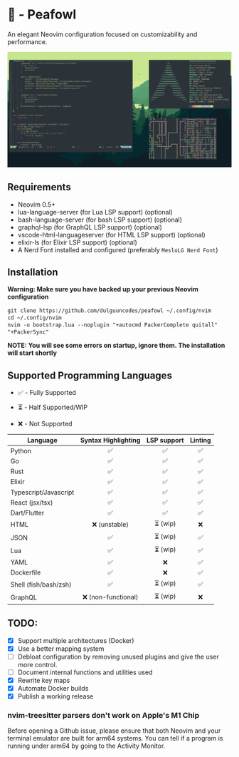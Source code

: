 # 🦚 - Peafowl

An elegant Neovim configuration focused on customizability and performance.

![golang without it's lsp](./screenshots/golang-without-lsp.png)

## Requirements

- Neovim 0.5+
- lua-language-server (for Lua LSP support) (optional)
- bash-language-server (for bash LSP support) (optional)
- graphql-lsp (for GraphQL LSP support) (optional)
- vscode-html-languageserver (for HTML LSP support) (optional)
- elixir-ls (for Elixir LSP support) (optional)
- A Nerd Font installed and configured (preferably `MesloLG Nerd Font`)

## Installation

**Warning: Make sure you have backed up your previous Neovim configuration**

```
git clone https://github.com/dulguuncodes/peafowl ~/.config/nvim
cd ~/.config/nvim
nvim -u bootstrap.lua --noplugin "+autocmd PackerComplete quitall" "+PackerSync"
```

**NOTE: You will see some errors on startup, ignore them. The installation will
start shortly**

## Supported Programming Languages

- ✅ - Fully Supported

- ⏳ - Half Supported/WIP

- ❌ - Not Supported

|        Language        |     Syntax Highlighting    | LSP support | Linting |
| ---------------------- | :------------------------: | :---------: | :-----: |
| Python                 |      ✅                    | ✅          | ✅      |
| Go                     |      ✅                    | ✅          | ✅      |
| Rust                   |      ✅                    | ✅          | ✅      |
| Elixir                 |      ✅                    | ✅          | ✅      |
| Typescript/Javascript  |      ✅                    | ✅          | ✅      |
| React (jsx/tsx)        |      ✅                    | ✅          | ✅      |
| Dart/Flutter           |      ✅                    | ✅          | ✅      |
| HTML                   |      ❌ (unstable)         | ⏳ (wip)    | ❌      |
| JSON                   |      ✅                    | ⏳ (wip)    | ✅      |
| Lua                    |      ✅                    | ⏳ (wip)    | ✅      |
| YAML                   |      ✅                    | ❌          | ✅      |
| Dockerfile             |      ✅                    | ❌          | ✅      |
| Shell (fish/bash/zsh)  |      ✅                    | ⏳ (wip)    | ✅      |
| GraphQL                |      ❌ (non-functional)   | ⏳ (wip)    | ❌      |

## TODO:

- [x] Support multiple architectures (Docker)
- [x] Use a better mapping system
- [ ] Debloat configuration by removing unused plugins and give the user more control.
- [ ] Document internal functions and utilities used
- [x] Rewrite key maps
- [x] Automate Docker builds
- [x] Publish a working release

### nvim-treesitter parsers don't work on Apple's M1 Chip

Before opening a Github issue, please ensure that both Neovim and your terminal
emulator are built for arm64 systems. You can tell if a program is running under
arm64 by going to the Activity Monitor.

